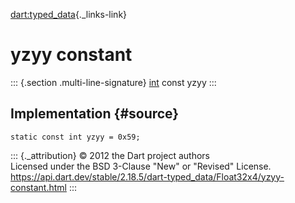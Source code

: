 [dart:typed\_data](../../dart-typed_data/dart-typed_data-library){._links-link}

yzyy constant
=============

::: {.section .multi-line-signature}
[int](../../dart-core/int-class) const yzyy
:::

Implementation {#source}
--------------

``` {.language-dart data-language="dart"}
static const int yzyy = 0x59;
```

::: {._attribution}
© 2012 the Dart project authors\
Licensed under the BSD 3-Clause \"New\" or \"Revised\" License.\
<https://api.dart.dev/stable/2.18.5/dart-typed_data/Float32x4/yzyy-constant.html>
:::
